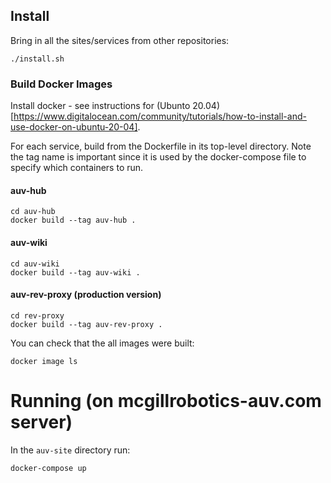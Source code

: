 ## Install

Bring in all the sites/services from other repositories:

```
./install.sh
```

### Build Docker Images

Install docker - see instructions for (Ubunto 20.04)[https://www.digitalocean.com/community/tutorials/how-to-install-and-use-docker-on-ubuntu-20-04].

For each service, build from the Dockerfile in its top-level directory. Note
the tag name is important since it is used by the docker-compose file to 
specify which containers to run.

#### auv-hub

```
cd auv-hub
docker build --tag auv-hub .
```

#### auv-wiki

```
cd auv-wiki
docker build --tag auv-wiki .
```

#### auv-rev-proxy (production version)

```
cd rev-proxy
docker build --tag auv-rev-proxy .
```


You can check that the all images were built:

```
docker image ls
```

# Running (on mcgillrobotics-auv.com server)

In the `auv-site` directory run:

```
docker-compose up
```
